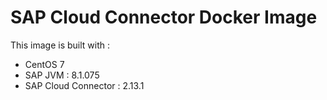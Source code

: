 # SAP Cloud Connector Docker Image

This image is built with :
- CentOS 7
- SAP JVM : 8.1.075
- SAP Cloud Connector : 2.13.1


